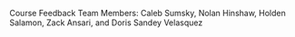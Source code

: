 Course Feedback 
Team Members: Caleb Sumsky, Nolan Hinshaw, Holden Salamon, Zack Ansari, and Doris Sandey Velasquez
